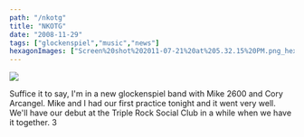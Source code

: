 ```yaml
---
path: "/nkotg"
title: "NKOTG"
date: "2008-11-29"
tags: ["glockenspiel","music","news"]
hexagonImages: ["Screen%20shot%202011-07-21%20at%205.32.15%20PM.png_hexagon.png"]
---
```


 [![](Screen%20shot%202011-07-21%20at%205.32.15%20PM.png)](Screen%20shot%202011-07-21%20at%205.32.15%20PM.png)

Suffice it to say, I'm in a new glockenspiel band with Mike 2600 and Cory Arcangel. Mike and I had our first practice tonight and it went very well. We'll have our debut at the Triple Rock Social Club in a while when we have it together. 3 
  <!---
  <div class="field field-type-filefield field-field-images" xmlns="http://www.w3.org/1999/xhtml">
      
    <div class="field-items">
            <div class="field-item odd">
                    <a href="http://www.beigerecords.com/joe-old/sites/default/files/Screen shot 2011-07-21 at 5.32.15 PM.png" class="imagecache imagecache-square_thumbnail imagecache-imagelink imagecache-square_thumbnail_imagelink"><img src="http://www.beigerecords.com/joe-old/sites/default/files/imagecache/square_thumbnail/Screen%20shot%202011-07-21%20at%205.32.15%20PM.png" alt="" title="" width="300" height="300" class="imagecache imagecache-square_thumbnail"/></a>        </div>
        </div>
</div> 
Suffice it to say, I'm in a new glockenspiel band with Mike 2600 and Cory Arcangel. Mike and I had our first practice tonight and it went very well. We'll have our debut at the Triple Rock Social Club in a while when we have it together.

 <iframe width="425" height="349" src="http://www.youtube.com/embed/FmwUvG-jSH8" frameborder="0" allowfullscreen="allowfullscreen" xmlns="http://www.w3.org/1999/xhtml"></iframe> 3
  --->